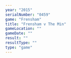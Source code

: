 ```yaml
---
year: "2015"
serialNumber: "0459" 
game: "Frensham"
title: "Frensham v The Min"
gameLocation: ""
gameDate: ""
result: ""
resultType: ""
type: "game"
---
```

